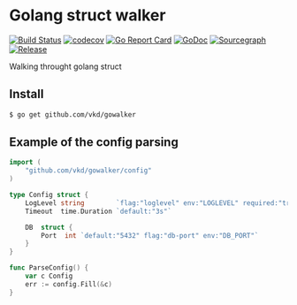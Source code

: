 # Golang struct walker

[![Build Status](https://travis-ci.org/vkd/gowalker.svg)](https://travis-ci.org/vkd/gowalker)
[![codecov](https://codecov.io/gh/vkd/gowalker/branch/master/graph/badge.svg)](https://codecov.io/gh/vkd/gowalker)
[![Go Report Card](https://goreportcard.com/badge/github.com/vkd/gowalker)](https://goreportcard.com/report/github.com/vkd/gowalker)
[![GoDoc](https://godoc.org/github.com/vkd/gowalker?status.svg)](https://godoc.org/github.com/vkd/gowalker)
[![Sourcegraph](https://sourcegraph.com/github.com/vkd/gowalker/-/badge.svg)](https://sourcegraph.com/github.com/vkd/gowalker?badge)
[![Release](https://img.shields.io/github/release/vkd/gowalker.svg)](https://github.com/vkd/gowalker/releases)

Walking throught golang struct

## Install

```sh
$ go get github.com/vkd/gowalker
```

## Example of the config parsing

```go
import (
	"github.com/vkd/gowalker/config"
)

type Config struct {
	LogLevel string        `flag:"loglevel" env:"LOGLEVEL" required:"true"`
	Timeout  time.Duration `default:"3s"`

	DB  struct {
		Port  int `default:"5432" flag:"db-port" env:"DB_PORT"`
	}
}

func ParseConfig() {
	var c Config
	err := config.Fill(&c)
}
```
